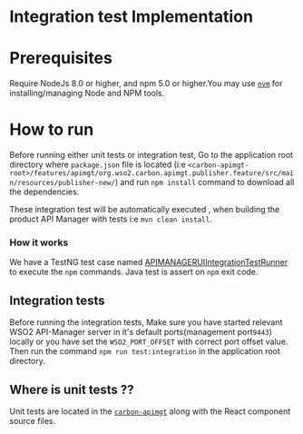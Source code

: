 # Integration test Implementation

# Prerequisites

Require NodeJs 8.0 or higher, and npm 5.0 or higher.You may use [`nvm`](https://github.com/nvm-sh/nvm) for installing/managing Node and NPM tools.

# How to run

Before running either unit tests or integration test, Go to the application root directory where `package.json` file is located (i:e `<carbon-apimgt-root>/features/apimgt/org.wso2.carbon.apimgt.publisher.feature/src/main/resources/publisher-new/`) and run `npm install` command to download all the dependencies.

These integration test will be automatically executed , when building the product API Manager with tests i:e `mvn clean install`.

### How it works

We have a TestNG test case named
[APIMANAGERUIIntegrationTestRunner](org/wso2/am/integration/tests/UI/APIMANAGERUIIntegrationTestRunner.java) to execute
the `npm` commands. Java test is assert on `npm` exit code.


## Integration tests

Before running the integration tests, Make sure you have started relevant WSO2 API-Manager server in it's default ports(management port`9443`) locally or you have set the `WSO2_PORT_OFFSET` with correct port offset value. Then run the command `npm run test:integration` in the application root directory.

## Where is unit tests ??

Unit tests are located in the [`carbon-apimgt`](https://github.com/wso2/carbon-apimgt/blob/master/features/apimgt/org.wso2.carbon.apimgt.publisher.feature/src/main/resources/publisher-new/source/Tests/README.md) along with the React component source files.
